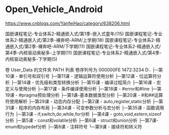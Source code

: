 # Open_Vehicle_Android

https://www.cnblogs.com/YanfeiHao/category/638206.html

国嵌课程笔记-专业体系2-精通嵌入式/第1季-嵌入式童年/(15)
国嵌课程笔记-专业体系2-精通嵌入式/第2季-裸奔吧-ARM/上学期(18)
国嵌课程笔记-专业体系2-精通嵌入式/第2季-裸奔吧-ARM/下学期(11)
国嵌课程笔记-专业体系2-精通嵌入式/第4季-内核驱动奥秘多-上学期(11)
国嵌课程笔记-专业体系2-精通嵌入式/第4季-内核驱动奥秘多-下学期(5)

卷 User_Data 的文件夹 PATH 列表
卷序列号为 000000FE 1472:3234
D:.
├─第10课 - 单引号和双引号
├─第11课 - 逻辑运算符使用分析
├─第12课 - 位运算符分析
├─第14课 - 优先级和类型转换分析
├─第15课 - 编译过程简介
├─第16课 - 宏定义与使用分析
├─第17课 - 条件编译使用分析
├─第18课 - #error和#line
├─第19课 - #pragma预处理分析
├─第1课-基本数据类型分析
├─第20课 - #和##运算符使用解析
├─第29课 - 动态内存分配
├─第2课 - auto,register,static分析
├─第31课 - 程序的内存布局
├─第34课 - 可变参数分析与宏分析
├─第35课 - 函数调用行为
├─第3课 - if,switch,do,while,for分析
├─第4课 - goto,void,extern,sizeof分析
├─第5课 - const和volatile分析
├─第6课 - struct和union分析
├─第7课-enum和typedef分析
├─第8课 - 注释符号
└─第9课 - 接续符和转义符
